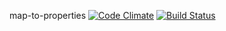 map-to-properties [![Code Climate](https://codeclimate.com/github/ileri/map-to-properties/badges/gpa.svg)](https://codeclimate.com/github/ileri/map-to-properties) [![Build Status](https://travis-ci.org/ileri/map-to-properties.svg)](https://travis-ci.org/ileri/map-to-properties)

